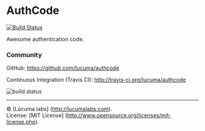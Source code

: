 
# AuthCode

[![Build Status](https://travis-ci.org/lucuma/authcode.png)](https://travis-ci.org/lucuma/authcode)

Awesome authentication code.

### Community

GitHub: https://github.com/lucuma/authcode

Continuous Integration (Travis CI): http://travis-ci.org/lucuma/authcode

![build status](https://secure.travis-ci.org/lucuma/authcode.png?branch=master)


---------------------------------------
© [Lúcuma labs] (http://lucumalabs.com).  
License: [MIT License] (http://www.opensource.org/licenses/mit-license.php).